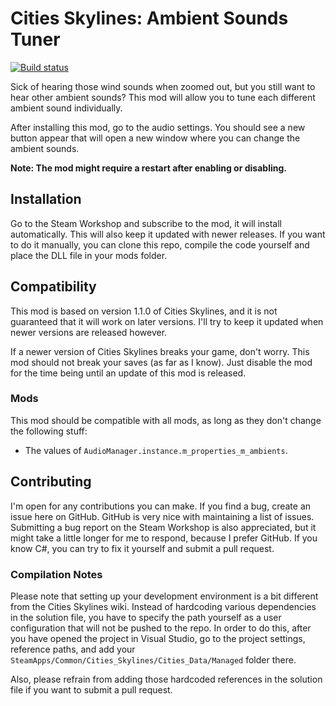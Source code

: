 # Cities Skylines: Ambient Sounds Tuner
[![Build status](https://ci.appveyor.com/api/projects/status/pt4toy5d9o5mb1bo/branch/master?svg=true)](https://ci.appveyor.com/project/Archomeda/csl-ambient-sounds-tuner/branch/master)

Sick of hearing those wind sounds when zoomed out, but you still want to hear
other ambient sounds? This mod will allow you to tune each different ambient
sound individually.

After installing this mod, go to the audio settings. You should see a new button
appear that will open a new window where you can change the ambient sounds.

**Note: The mod might require a restart after enabling or disabling.**

## Installation
Go to the Steam Workshop and subscribe to the mod, it will install
automatically. This will also keep it updated with newer releases. If you want
to do it manually, you can clone this repo, compile the code yourself and place
the DLL file in your mods folder.

## Compatibility
This mod is based on version 1.1.0 of Cities Skylines, and it is not guaranteed
that it will work on later versions. I'll try to keep it updated when newer
versions are released however.

If a newer version of Cities Skylines breaks your game, don't worry. This mod
should not break your saves (as far as I know). Just disable the mod for the
time being until an update of this mod is released.

### Mods
This mod should be compatible with all mods, as long as they don't change the
following stuff:
- The values of `AudioManager.instance.m_properties_m_ambients`.

## Contributing
I'm open for any contributions you can make. If you find a bug, create an issue
here on GitHub. GitHub is very nice with maintaining a list of issues.
Submitting a bug report on the Steam Workshop is also appreciated, but it might
take a little longer for me to respond, because I prefer GitHub. If you know C#,
you can try to fix it yourself and submit a pull request.

### Compilation Notes
Please note that setting up your development environment is a bit different from
the Cities Skylines wiki. Instead of hardcoding various dependencies in the
solution file, you have to specify the path yourself as a user configuration
that will not be pushed to the repo. In order to do this, after you have opened
the project in Visual Studio, go to the project settings, reference paths, and
add your `SteamApps/Common/Cities_Skylines/Cities_Data/Managed` folder there.

Also, please refrain from adding those hardcoded references in the solution
file if you want to submit a pull request.
